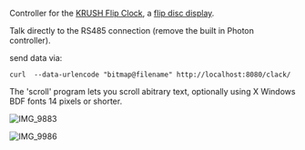 Controller for the [KRUSH Flip Clock](https://web.archive.org/web/20170724225721/https://krushflipclock.com/), a [flip disc display](https://en.wikipedia.org/wiki/Flip-disc_display).

Talk directly to the RS485 connection (remove the built in Photon controller).

send data via:

    curl  --data-urlencode "bitmap@filename" http://localhost:8080/clack/


The 'scroll' program lets you scroll abitrary text, optionally using X Windows BDF fonts 14 pixels or shorter.

![IMG_9883](https://user-images.githubusercontent.com/41439/167313358-e3b3c3f8-b6ed-4155-9ce4-e276a6a77fef.JPG)

![IMG_9986](https://user-images.githubusercontent.com/41439/167313374-35718a39-b24d-4ff4-99da-b89675734b5e.JPG)
